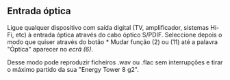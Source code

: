 ## Entrada óptica

Ligue qualquer dispositivo com saída digital (TV, amplificador, sistemas Hi-Fi, etc) à entrada óptica através do cabo óptico S/PDIF. Seleccione depois o modo que quiser através do botão * Mudar função (2) ou (11) até a palavra "Óptica" aparecer no *ecrã (6)*. 

Desse modo pode reproduzir ficheiros .wav ou .flac sem interrupções e tirar o máximo partido da sua "Energy Tower 8 g2".

